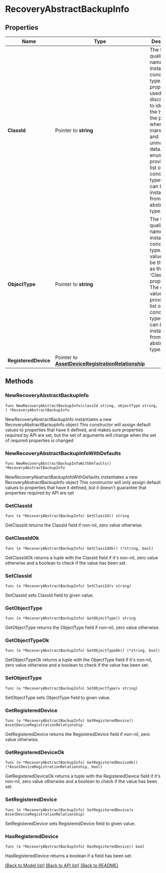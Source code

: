 # RecoveryAbstractBackupInfo

## Properties

Name | Type | Description | Notes
------------ | ------------- | ------------- | -------------
**ClassId** | Pointer to **string** | The fully-qualified name of the instantiated, concrete type. This property is used as a discriminator to identify the type of the payload when marshaling and unmarshaling data. The enum values provides the list of concrete types that can be instantiated from this abstract type. | [default to "ucsd.BackupInfo"]
**ObjectType** | Pointer to **string** | The fully-qualified name of the instantiated, concrete type. The value should be the same as the &#39;ClassId&#39; property. The enum values provides the list of concrete types that can be instantiated from this abstract type. | [default to "ucsd.BackupInfo"]
**RegisteredDevice** | Pointer to [**AssetDeviceRegistrationRelationship**](asset.DeviceRegistration.Relationship.md) |  | [optional] 

## Methods

### NewRecoveryAbstractBackupInfo

`func NewRecoveryAbstractBackupInfo(classId string, objectType string, ) *RecoveryAbstractBackupInfo`

NewRecoveryAbstractBackupInfo instantiates a new RecoveryAbstractBackupInfo object
This constructor will assign default values to properties that have it defined,
and makes sure properties required by API are set, but the set of arguments
will change when the set of required properties is changed

### NewRecoveryAbstractBackupInfoWithDefaults

`func NewRecoveryAbstractBackupInfoWithDefaults() *RecoveryAbstractBackupInfo`

NewRecoveryAbstractBackupInfoWithDefaults instantiates a new RecoveryAbstractBackupInfo object
This constructor will only assign default values to properties that have it defined,
but it doesn't guarantee that properties required by API are set

### GetClassId

`func (o *RecoveryAbstractBackupInfo) GetClassId() string`

GetClassId returns the ClassId field if non-nil, zero value otherwise.

### GetClassIdOk

`func (o *RecoveryAbstractBackupInfo) GetClassIdOk() (*string, bool)`

GetClassIdOk returns a tuple with the ClassId field if it's non-nil, zero value otherwise
and a boolean to check if the value has been set.

### SetClassId

`func (o *RecoveryAbstractBackupInfo) SetClassId(v string)`

SetClassId sets ClassId field to given value.


### GetObjectType

`func (o *RecoveryAbstractBackupInfo) GetObjectType() string`

GetObjectType returns the ObjectType field if non-nil, zero value otherwise.

### GetObjectTypeOk

`func (o *RecoveryAbstractBackupInfo) GetObjectTypeOk() (*string, bool)`

GetObjectTypeOk returns a tuple with the ObjectType field if it's non-nil, zero value otherwise
and a boolean to check if the value has been set.

### SetObjectType

`func (o *RecoveryAbstractBackupInfo) SetObjectType(v string)`

SetObjectType sets ObjectType field to given value.


### GetRegisteredDevice

`func (o *RecoveryAbstractBackupInfo) GetRegisteredDevice() AssetDeviceRegistrationRelationship`

GetRegisteredDevice returns the RegisteredDevice field if non-nil, zero value otherwise.

### GetRegisteredDeviceOk

`func (o *RecoveryAbstractBackupInfo) GetRegisteredDeviceOk() (*AssetDeviceRegistrationRelationship, bool)`

GetRegisteredDeviceOk returns a tuple with the RegisteredDevice field if it's non-nil, zero value otherwise
and a boolean to check if the value has been set.

### SetRegisteredDevice

`func (o *RecoveryAbstractBackupInfo) SetRegisteredDevice(v AssetDeviceRegistrationRelationship)`

SetRegisteredDevice sets RegisteredDevice field to given value.

### HasRegisteredDevice

`func (o *RecoveryAbstractBackupInfo) HasRegisteredDevice() bool`

HasRegisteredDevice returns a boolean if a field has been set.


[[Back to Model list]](../README.md#documentation-for-models) [[Back to API list]](../README.md#documentation-for-api-endpoints) [[Back to README]](../README.md)


